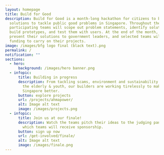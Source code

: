 ```yaml
---
layout: homepage
title: Build for Good
description: Build for Good is a month-long hackathon for citizens to build
  solutions to tackle public good problems in Singapore. Throughout the month,
  participating teams will scope out problem statements, identify solutions,
  build prototypes, and test them with users. At the end of the month, they will
  present their solutions to government leaders, and selected teams will receive
  funding to carry on their projects.
image: /images/bfg logo final (black text).png
permalink: /
notification: ""
sections:
  - hero:
      background: /images/hero banner.png
  - infopic:
      title: Building in progress
      description: From tackling scams, environment and sustainability to supporting
        the elderly & youth, our builders are working tirelessly to make
        Singapore better.
      button: explore projects
      url: /projects/ahmapower/
      alt: Image alt text
      image: /images/projects.png
  - infopic:
      title: Join us at our finale!
      description: Watch the teams pitch their ideas to the judging panel and find out
        which teams will receive sponsorship.
      button: sign up now
      url: /get-involved/finale/
      alt: Image alt text
      image: /images/finale.png
---
```


